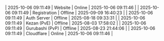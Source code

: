 | 2025-10-06 09:11:49 | Website | Online | 2025-10-06 09:11:46 |
| 2025-10-06 09:11:49 | Registration | Offline | 2025-09-09 16:40:23 |
| 2025-10-06 09:11:49 | Auth Server | Offline | 2025-08-18 09:33:31 |
| 2025-10-06 09:11:49 | Kezan (PvE) | Offline | 2025-08-03 17:58:02 |
| 2025-10-06 09:11:49 | Gurubashi (PvP) | Offline | 2025-08-23 21:44:06 |
| 2025-10-06 09:11:49 | Cloudflare | Online | 2025-10-06 09:11:46 |
